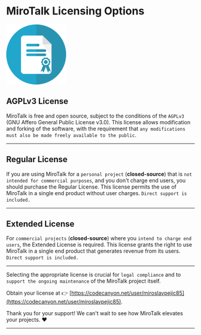 # MiroTalk Licensing Options

![license](../images/license.png)

## AGPLv3 License

MiroTalk is free and open source, subject to the conditions of the `AGPLv3` (GNU Affero General Public License v3.0). This license allows modification and forking of the software, with the requirement that `any modifications must also be made freely available to the public`.

---

## Regular License

If you are using MiroTalk for a `personal project` (**closed-source**) that is `not intended for commercial purposes`, and you don't charge end users, you should purchase the Regular License. This license permits the use of MiroTalk in a single end product without user charges. `Direct support is included.`

---

## Extended License

For `commercial projects` (**closed-source**) where you `intend to charge end users`, the Extended License is required. This license grants the right to use MiroTalk in a single end product that generates revenue from its users. `Direct support is included.`

---

Selecting the appropriate license is crucial for `legal compliance` and to `support the ongoing maintenance` of the MiroTalk project itself. 

Obtain your license at 👉 [https://codecanyon.net/user/miroslavpejic85](https://codecanyon.net/user/miroslavpejic85).

Thank you for your support! We can't wait to see how MiroTalk elevates your projects. ❤️

---
